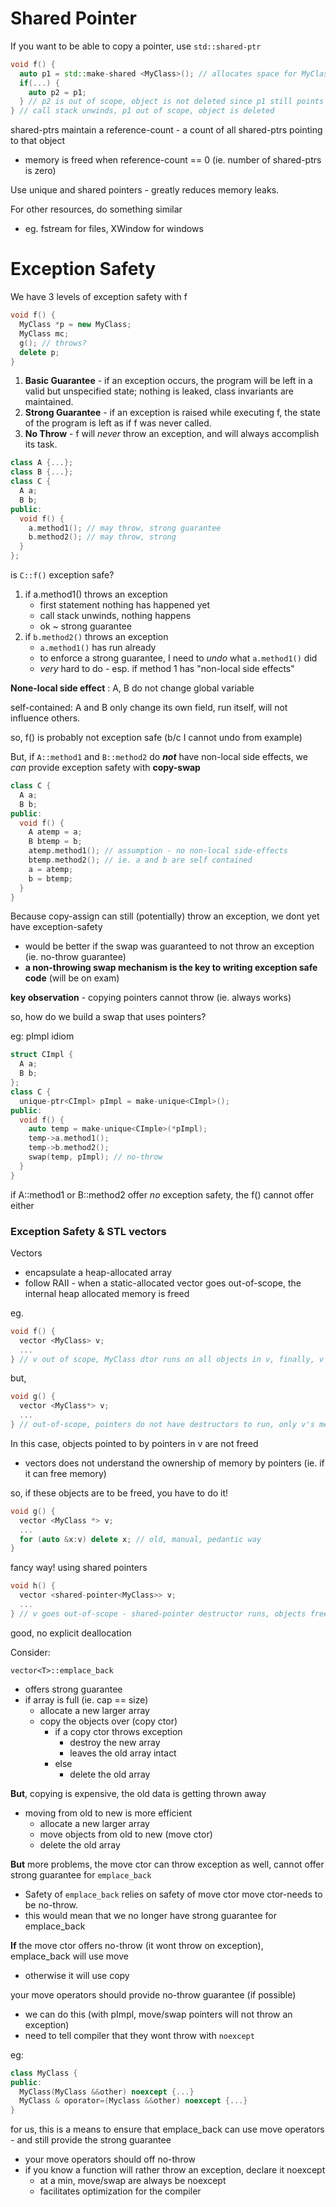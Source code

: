 # Shared Pointer

If you want to be able to copy a pointer, use `std::shared-ptr`



``` c++
void f() {
  auto p1 = std::make-shared <MyClass>(); // allocates space for MyClass object
  if(...) {
    auto p2 = p1;
  } // p2 is out of scope, object is not deleted since p1 still points to it
} // call stack unwinds, p1 out of scope, object is deleted
```



shared-ptrs maintain a reference-count - a count of all shared-ptrs pointing to that object

- memory is freed when reference-count == 0 (ie. number of shared-ptrs is zero)

Use unique and shared pointers - greatly reduces memory leaks.

For other resources, do something similar

- eg. fstream for files, XWindow for windows



# Exception Safety

We have 3 levels of exception safety with f 

``` c++
void f() {
  MyClass *p = new MyClass;
  MyClass mc;
  g(); // throws?
  delete p;
}
```

1. **Basic Guarantee** - if an exception occurs, the program will be left in a valid but unspecified state; nothing is leaked, class invariants are maintained.
2. **Strong Guarantee** - if an exception is raised while executing f, the state of the program is left as if f was never called.
3. **No Throw** - f will *never* throw an exception, and will always accomplish its task.



``` c++
class A {...};
class B {...};
class C {
  A a;
  B b;
public:
  void f() {
    a.method1(); // may throw, strong guarantee
    b.method2(); // may throw, strong
  }
};
```

is `C::f()` exception safe?

1. if a.method1() throws an exception
   - first statement nothing has happened yet
   - call stack unwinds, nothing happens
   - ok ~ strong guarantee
2. if `b.method2()` throws an exception
   - `a.method1()` has run already
   - to enforce a strong guarantee, I need to *undo* what `a.method1()` did
   - *very* hard to do - esp. if method 1 has "non-local side effects"

**None-local side effect** : A, B do not change global variable

self-contained: A and B only change its own field, run itself, will not influence others.

so, f() is probably not exception safe (b/c I cannot undo from example)

But, if `A::method1` and `B::method2` do ***not*** have non-local side effects, we *can* provide exception safety with **copy-swap** 



```c++
class C {
  A a;
  B b;
public:
  void f() {
    A atemp = a;
    B btemp = b;
    atemp.method1(); // assumption - no non-local side-effects
    btemp.method2(); // ie. a and b are self contained
    a = atemp;
    b = btemp;
  }
}
```

Because copy-assign can still (potentially) throw an exception, we dont yet have exception-safety

- would be better if the swap was guaranteed to not throw an exception (ie. no-throw guarantee)
- **a non-throwing swap mechanism is the key to writing exception safe code** (will be on exam)



**key observation** - copying pointers cannot throw (ie. always works)

so, how do we build a swap that uses pointers?

eg: pImpl idiom

``` c++
struct CImpl {
  A a;
  B b;
};
class C {
  unique-ptr<CImpl> pImpl = make-unique<CImpl>();
public:
  void f() {
    auto temp = make-unique<CImple>(*pImpl);
    temp->a.method1();
    temp->b.method2();
    swap(temp, pImpl); // no-throw
  }
}
```



if A::method1 or B::method2 offer *no* exception safety, the f() cannot offer either



### Exception Safety & STL vectors

Vectors

- encapsulate a heap-allocated array
- follow RAII - when a static-allocated vector goes out-of-scope, the internal heap allocated memory is freed

eg. 

```c++
void f() {
  vector <MyClass> v;
  ...
} // v out of scope, MyClass dtor runs on all objects in v, finally, v's memory is freed
```



but,

```c++
void g() {
  vector <MyClass*> v;
  ...
} // out-of-scope, pointers do not have destructors to run, only v's memory is freed
```

In this case, objects pointed to by pointers in v are not freed

- vectors does not understand the ownership of memory by pointers (ie. if it can free memory)

so, if these objects are to be freed, you have to do it!

``` c++
void g() {
  vector <MyClass *> v;
  ...
  for (auto &x:v) delete x; // old, manual, pedantic way
}
```



fancy way! using shared pointers

```c++
void h() {
  vector <shared-pointer<MyClass>> v;
  ...
} // v goes out-of-scope - shared-pointer destructor runs, objects freed if no other shared-ptrs
```

good, no explicit deallocation 



Consider:

`vector<T>::emplace_back`

- offers strong guarantee
- if array is full (ie. cap == size)
  - allocate a new larger array
  - copy the objects over (copy ctor)
    - if a copy ctor throws exception
      - destroy the new array
      - leaves the old array intact
    - else
      - delete the old array

**But**, copying is expensive, the old data is getting thrown away

- moving from old to new is more efficient
  - allocate a new larger array
  - move objects from old to new (move ctor)
  - delete the old array

**But** more problems, the move ctor can throw exception as well, cannot offer strong guarantee for `emplace_back`

- Safety of `emplace_back` relies on safety of move ctor move ctor-needs to be no-throw.
- this would mean that we no longer have strong guarantee for emplace_back

**If** the move ctor offers no-throw (it wont throw on exception), emplace_back will use move

- otherwise it will use copy

your move operators should provide no-throw guarantee (if possible) 

- we can do this (with pImpl, move/swap pointers will not throw an exception)
- need to tell compiler that they wont throw with `noexcept`

eg:

```c++
class MyClass {
public:
  MyClass(MyClass &&other) noexcept {...}
  MyClass & oporator=(Myclass &&other) noexcept {...}
}
```

for us, this is a means to ensure that emplace_back can use move operators - and still provide the strong guarantee

- your move operators should off no-throw
- if you know a function will rather throw an exception, declare it noexcept
  - at a min, move/swap are always be noexcept
  - facilitates optimization for the compiler



